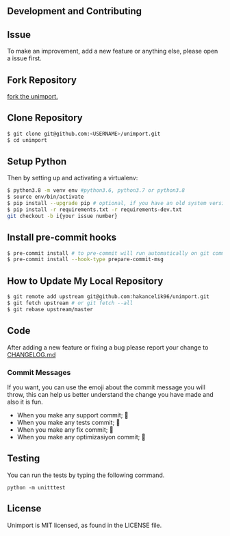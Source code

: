 ## Development and Contributing

## Issue

To make an improvement, add a new feature or anything else, please open a issue first.

## Fork Repository

[fork the unimport.](https://github.com/hakancelik96/unimport/fork)

## Clone Repository

```bash
$ git clone git@github.com:<USERNAME>/unimport.git
$ cd unimport
```

## Setup Python

Then by setting up and activating a virtualenv:

```bash
$ python3.8 -m venv env #python3.6, python3.7 or python3.8
$ source env/bin/activate
$ pip install --upgrade pip # optional, if you have an old system version of pip
$ pip install -r requirements.txt -r requirements-dev.txt
git checkout -b i{your issue number}
```

## Install pre-commit hooks

```bash
$ pre-commit install # to pre-commit will run automatically on git commit!
$ pre-commit install --hook-type prepare-commit-msg
```

## How to Update My Local Repository

```bash
$ git remote add upstream git@github.com:hakancelik96/unimport.git
$ git fetch upstream # or git fetch --all
$ git rebase upstream/master
```

## Code

After adding a new feature or fixing a bug please report your change to
[CHANGELOG.md](/CHANGELOG.md)

### Commit Messages

If you want, you can use the emoji about the commit message you will throw, this can
help us better understand the change you have made and also it is fun.

- When you make any support commit; 💪
- When you make any tests commit; 🧪
- When you make any fix commit; 🐞
- When you make any optimizasiyon commit; 💊

## Testing

You can run the tests by typing the following command.

```
python -m unitttest
```

## License

Unimport is MIT licensed, as found in the LICENSE file.
